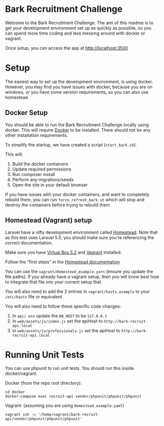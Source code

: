 # Bark Recruitment Challenge

Welcome to the Bark Recruitment Challenge. The aim of this readme is to get your development environment set up as 
quickly as possible, so you can spend more time coding and less messing around with docker or vagrant.

Once setup, you can access the app at [http://localhost:3500](http://localhost:3500)

# Setup
The easiest way to set up the development environment, is using docker. However, you may find you have issues with 
docker, because you are on windows, or you have some version requirements, so you can also use homestead. 

## Docker Setup

You should be able to run the Bark Recruitment Challenge locally using docker. This will require
[Docker](https://www.docker.com/products/docker-desktop) to be installed. There should not be any other installation 
requirements.

To simplify the startup, we have created a script (`start_bark.sh`).

This will:

1. Build the docker containers
2. Update required permissions
3. Run composer install
4. Perform any migrations/seeds
5. Open the site in your default browser

If you have issues with your docker containers, and want to completely rebuild them, you can run `force_refresh_bark.sh`
which will stop and destroy the containers before trying to rebuild them.

## Homestead (Vagrant) setup
Laravel have a nifty development environment called [Homestead](https://laravel.com/docs/5.5/homestead). Note that as 
this test uses Laravel 5.5, you should make sure you're referencing the correct documentation.

Make sure you have [Virtual Box 5.2](https://www.virtualbox.org/wiki/Download_Old_Builds_5_2) and 
[Vagrant](https://www.vagrantup.com/downloads.html) installed.

Follow the "first steps" in the [Homestead documentation](https://laravel.com/docs/5.5/homestead#first-steps)

You can use the `vagrant/Homestead.example.yarn` (ensure you update the file paths). If you already have a vagrant 
setup, then you will know best how to integrate that file into your current setup that. 

You will also need to add the 2 entries in `vagrant/hosts.example` to your `/etc/hosts` file or equivalent

You will also need to follow these specific code changes:

1. In `api/.env` update the `DB_HOST` to be `127.0.0.1`
2. In `web/assets/js/index.js` set the apiHost to `http://bark-recruit-api.local`
3. In `web/assets/js/professionals.js` set the apiHost to `http://bark-recruit-api.local`

# Running Unit Tests
You can use phpunit to run unit tests. You should run this inside docker/vagrant.

Docker (from the repo root directory):
```
cd docker
docker-compose exec recruit-api vendor/phpunit/phpunit/phpunit
```


Vagrant: (assuming you are using `Homestead.example.yaml`)
```
vagrant ssh -c '/home/vagrant/bark-recruit-api/vendor/phpunit/phpunit/phpunit'
```


